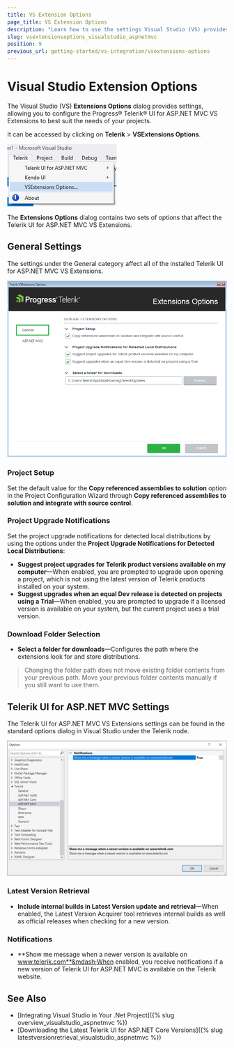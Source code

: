 ```yaml
---
title: VS Extension Options
page_title: VS Extension Options
description: "Learn how to use the settings Visual Studio (VS) provides that allow you to configure the Telerik UI for ASP.NET MVC VS Extensions to best suit your needs."
slug: vsextensionsoptions_visualstudio_aspnetmvc
position: 9
previous_url: getting-started/vs-integration/vsextensions-options
---
```


# Visual Studio Extension Options

The Visual Studio (VS) **Extensions Options** dialog provides settings, allowing you to configure the Progress&reg; Telerik&reg; UI for ASP.NET MVC VS Extensions to best suit the  needs of your projects.

It can be accessed by clicking on **Telerik** > **VSExtensions Options**.

![The Options menu](../vs-integration-mvc/images/options_menu.png)

The **Extensions Options** dialog contains two sets of options that affect the Telerik UI for ASP.NET MVC VS Extensions.

## General Settings

The settings under the General category affect all of the installed Telerik UI for ASP.NET MVC VS Extensions.

![The Options dialog](../vs-integration-mvc/images/options.png)

### Project Setup

Set the default value for the **Copy referenced assemblies to solution** option in the Project Configuration Wizard through **Copy referenced assemblies to solution and integrate with source control**.

### Project Upgrade Notifications

Set the project upgrade notifications for detected local distributions by using the options under the **Project Upgrade Notifications for Detected Local Distributions**:

- **Suggest project upgrades for Telerik product versions available on my computer**&mdash;When enabled, you are prompted to upgrade upon opening a project, which is not using the latest version of Telerik products installed on your system.
- **Suggest upgrades when an equal Dev release is detected on projects using a Trial**&mdash;When enabled, you are prompted to upgrade if a licensed version is available on your system, but the current project uses a trial version.

### Download Folder Selection

- **Select a folder for downloads**&mdash;Configures the path where the extensions look for and store distributions.

> Changing the folder path does not move existing folder contents from your previous path. Move your previous folder contents manually if you still want to use them.

## Telerik UI for ASP.NET MVC Settings

The Telerik UI for ASP.NET MVC VS Extensions settings can be found in the standard options dialog in Visual Studio under the Telerik node.

![The Options dialog](../vs-integration-mvc/images/options_kendo.png)

### Latest Version Retrieval

- **Include internal builds in Latest Version update and retrieval**&mdash;When enabled, the Latest Version Acquirer tool retrieves internal builds as well as official releases when checking for a new version.

### Notifications

- **Show me message when a newer version is available on www.telerik.com**&mdash;When enabled, you receive notifications if a new version of Telerik UI for ASP.NET MVC is available on the Telerik website.

## See Also

* [Integrating Visual Studio in Your .Net Project]({% slug overview_visualstudio_aspnetmvc %})
* [Downloading the Latest Telerik UI for ASP.NET Core Versions]({% slug latestversionretrieval_visualstudio_aspnetmvc %})
